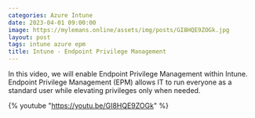 ```yaml
---
categories: Azure Intune
date: 2023-04-01 09:00:00
image: https://mylemans.online/assets/img/posts/GI8HQE9ZOGk.jpg
layout: post
tags: intune azure epm
title: Intune - Endpoint Privilege Management
---
```


In this video, we will enable Endpoint Privilege Management within Intune.
Endpoint Privilege Management (EPM) allows IT to run everyone as a standard user while elevating privileges only when needed.

{% youtube "https://youtu.be/GI8HQE9ZOGk" %}